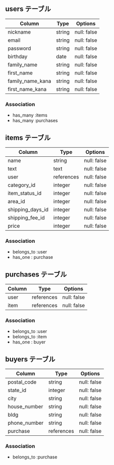## users テーブル

| Column           | Type   | Options     |
| ---------------- | ------ | ----------- |
| nickname         | string | null: false |
| email            | string | null: false |
| password         | string | null: false |
| birthday         | date   | null: false |
| family_name      | string | null: false |
| first_name       | string | null: false |
| family_name_kana | string | null: false |
| first_name_kana  | string | null: false |


### Association

- has_many :items
- has_many :purchases

## items テーブル

| Column           | Type       | Options     |
| ---------------- | -----------| ----------- |
| name             | string     | null: false |
| text             | text       | null: false |
| user             | references | null: false | foreign_key: true |
| category_id      | integer    | null: false |
| item_status_id   | integer    | null: false |
| area_id          | integer    | null: false |
| shipping_days_id | integer    | null: false |
| shipping_fee_id  | integer    | null: false |
| price            | integer    | null: false |

### Association

- belongs_to :user
- has_one : purchase

## purchases テーブル

| Column     | Type       | Options     |
| -----------| ---------- | ----------- |
| user       | references | null: false | foreign_key: true |
| item       | references | null: false | foreign_key: true |

### Association

- belongs_to :user
- belongs_to :item
- has_one : buyer

## buyers テーブル

| Column           | Type       | Options     |
| ---------------- | ------     | ----------- |
| postal_code      | string     | null: false |
| state_id         | integer    | null: false |
| city             | string     | null: false |
| house_number     | string     | null: false |
| bldg             | string     | null: false |
| phone_number     | string     | null: false |
| purchase         | references | null: false | foreign_key: true |

### Association

- belongs_to :purchase
